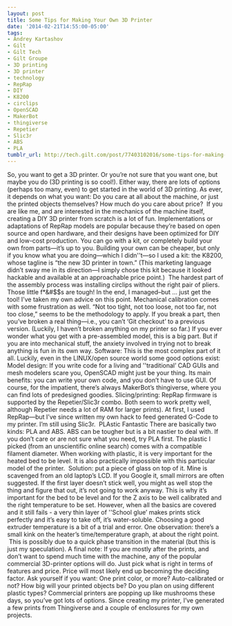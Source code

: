 ```yaml
---
layout: post
title: Some Tips for Making Your Own 3D Printer
date: '2014-02-21T14:55:00-05:00'
tags:
- Andrey Kartashov
- Gilt
- Gilt Tech
- Gilt Groupe
- 3D printing
- 3D printer
- technology
- RepRap
- DIY
- K8200
- circlips
- OpenSCAD
- MakerBot
- thingiverse
- Repetier
- Slic3r
- ABS
- PLA
tumblr_url: http://tech.gilt.com/post/77403102016/some-tips-for-making-your-own-3d-printer
---
```



So, you want to get a 3D printer. Or you’re not sure that you want one, but maybe you do (3D printing is so cool!). Either way, there are lots of options (perhaps too many, even) to get started in the world of 3D printing. As ever, it depends on what you want:
Do you care at all about the machine, or just the printed objects themselves?
How much do you care about price?
 If you are like me, and are interested in the mechanics of the machine itself, creating a DIY 3D printer from scratch is a lot of fun. Implementations or adaptations of RepRap models are popular because they’re based on open source and open hardware, and their designs have been optimized for DIY and low-cost production. You can go with a kit, or completely build your own from parts—it’s up to you. Building your own can be cheaper, but only if you know what you are doing—which I didn''t—so I used a kit: the K8200, whose tagline is “the new 3D printer in town.” (This marketing language didn’t sway me in its direction—I simply chose this kit because it looked hackable and available at an approachable price point.)
 The hardest part of the assembly process was installing circlips without the right pair of pliers. Those little f*&#$$s are tough! In the end, I managed–but … just get the tool! I’ve taken my own advice on this point.
Mechanical calibration comes with some frustration as well. “Not too tight, not too loose, not too far, not too close,” seems to be the methodology to apply. If you break a part, then you’ve broken a real thing—i.e., you can’t ‘Git checkout’ to a previous version. (Luckily, I haven’t broken anything on my printer so far.) If you ever wonder what you get with a pre-assembled model, this is a big part. But if you are into mechanical stuff, the anxiety involved in trying not to break anything is fun in its own way.
Software:
This is the most complex part of it all. Luckily, even in the LINUX/open source world some good options exist:
Model design: If you write code for a living and ''traditional’ CAD GUIs and mesh modelers scare you, OpenSCAD might just be your thing. Its main benefits: you can write your own code, and you don’t have to use GUI. Of course, for the impatient, there’s always MakerBot’s thingiverse, where you can find lots of predesigned goodies.
Slicing/printing: RepRap firmware is supported by the Repetier/Slic3r combo. Both seem to work pretty well, although Repetier needs a lot of RAM for larger prints). At first, I used RepRap—but I’ve since written my own hack to feed generated G-Code to my printer. I’m still using Slic3r. 
PLAstic Fantastic
There are basically two kinds: PLA and ABS. ABS can be tougher but is a bit nastier to deal with. If you don’t care or are not sure what you need, try PLA first. The plastic I picked (from an unscientific online search) comes with a compatible filament diameter.
When working with plastic, it is very important for the heated bed to be level. It is also practically impossible with this particular model of the printer.  Solution: put a piece of glass on top of it. Mine is scavenged from an old laptop’s LCD. If you Google it, small mirrors are often suggested. If the first layer doesn’t stick well, you might as well stop the thing and figure that out, it’s not going to work anyway. This is why it’s important for the bed to be level and for the Z axis to be well calibrated and the right temperature to be set. However, when all the basics are covered and it still fails - a very thin layer of ''School glue’ makes prints stick perfectly and it’s easy to take off, it’s water-soluble.
Choosing a good extruder temperature is a bit of a trial and error. One observation: there’s a small kink on the heater’s time/temperature graph, at about the right point.  This is possibly due to a quick phase transition in the material (but this is just my speculation).
A final note: If you are mostly after the prints, and don’t want to spend much time with the machine, any of the popular commercial 3D-printer options will do. Just pick what is right in terms of features and price. Price will most likely end up becoming the deciding factor. Ask yourself if you want:
One print color, or more?
Auto-calibrated or not?
How big will your printed objects be?
Do you plan on using different plastic types?
Commercial printers are popping up like mushrooms these days, so you’ve got lots of options.
Since creating my printer, I’ve generated a few prints from Thingiverse and a couple of enclosures for my own projects.
